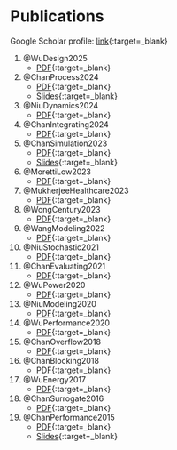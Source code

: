 # Publications

Google Scholar profile: [link](https://scholar.google.com/citations?user=NJEB3swAAAAJ){:target=_blank}

1. @WuDesign2025
    - [PDF](papers/WuDesign2025.pdf){:target=_blank}
1. @ChanProcess2024
    - [PDF](papers/ChanProcess2024.pdf){:target=_blank}
    - [Slides](papers/ChanProcess2024_slides.pdf){:target=_blank}
1. @NiuDynamics2024
    - [PDF](papers/NiuDynamics2024.pdf){:target=_blank}
1. @ChanIntegrating2024
    - [PDF](papers/ChanIntegrating2024.pdf){:target=_blank}
1. @ChanSimulation2023
    - [PDF](papers/ChanSimulation2023.pdf){:target=_blank}
    - [Slides](papers/ChanSimulation2023_slides.pdf){:target=_blank}
1. @MorettiLow2023
    - [PDF](papers/MorettiLow2023.pdf){:target=_blank}
1. @MukherjeeHealthcare2023
    - [PDF](papers/MukherjeeHealthcare2023.pdf){:target=_blank}
1. @WongCentury2023
    - [PDF](papers/WongCentury2023.pdf){:target=_blank}
1. @WangModeling2022
    - [PDF](papers/WangModeling2022.pdf){:target=_blank}
1. @NiuStochastic2021
    - [PDF](papers/NiuStochastic2021.pdf){:target=_blank}
1. @ChanEvaluating2021
    - [PDF](papers/ChanEvaluating2021.pdf){:target=_blank}
1. @WuPower2020
    - [PDF](papers/WuPower2020.pdf){:target=_blank}
1. @NiuModeling2020
    - [PDF](papers/NiuModeling2020.pdf){:target=_blank}
1. @WuPerformance2020
    - [PDF](papers/WuPerformance2020.pdf){:target=_blank}
1. @ChanOverflow2018
    - [PDF](papers/ChanOverflow2018.pdf){:target=_blank}
1. @ChanBlocking2018
    - [PDF](papers/ChanBlocking2018.pdf){:target=_blank}
1. @WuEnergy2017
    - [PDF](papers/WuEnergy2017.pdf){:target=_blank}
1. @ChanSurrogate2016
    - [PDF](papers/ChanSurrogate2016.pdf){:target=_blank}
1. @ChanPerformance2015
    - [PDF](papers/ChanPerformance2015.pdf){:target=_blank}
    - [Slides](papers/ChanPerformance2015_slides.pdf){:target=_blank}
